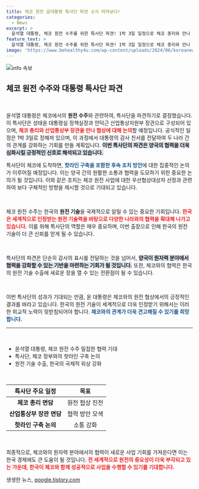 ```yaml
---
title: 체코 원전 윤대통령 특사단 파견 소식 따져보다!
categories:
  - News
excerpt: >
  윤석열 대통령, 체코 원전 수주를 위한 특사단 파견! 1박 3일 일정으로 체코 총리와 만나 감사 친서 전달 후 핫라인 구축 논의. 궁금하신가요? 클릭해 자세히 알아보세요!
feature_text: >
  윤석열 대통령, 체코 원전 수주를 위한 특사단 파견! 1박 3일 일정으로 체코 총리와 만나 감사 친서 전달 후 핫라인 구축 논의. 궁금하신가요? 클릭해 자세히 알아보세요!
image: 'https://www.behealthy4u.com/wp-content/uploads/2024/06/koreanews.jpg'
---
```


<p><img src="https://www.behealthy4u.com/wp-content/uploads/2024/06/koreanews.jpg" alt="info 속보" /></p>

<h2 data-ke-size="size26">체코 원전 수주와 대통령 특사단 파견</h2>

<p data-ke-size="size16">&nbsp;</p>

<p>윤석열 대통령은 체코에서의 <b>원전 수주</b>와 관련하여, 특사단을 파견하기로 결정했습니다. 이 특사단은 성태윤 대통령실 정책실장과 안덕근 산업통상자원부 장관으로 구성되어 있으며, <b><span style="color: #ee2323;">체코 총리와 산업통상부 장관을 만나 협상에 대해 논의</span></b>할 예정입니다. 공식적인 일정은 1박 3일로 정해져 있으며, 이 과정에서 대통령의 감사 친서를 전달하여 두 나라 간의 관계를 강화하는 기회를 만들 계획입니다. <b><span style="background-color: #21538527;">이번 특사단의 파견은 양국의 협력을 더욱 심화시킬 긍정적인 신호로 해석되고 있습니다.</span></b></p>

<p>특사단이 체코에 도착하면, <b><span style="color: #1a5490;">핫라인 구축을 포함한 후속 조치 방안</span></b>에 대한 집중적인 논의가 이루어질 예정입니다. 이는 양국 간의 원활한 소통과 협력을 도모하기 위한 중요한 논의가 될 것입니다. 이와 같은 조치는 체코 원전 사업에 대한 우선협상대상자 선정과 관련하여 보다 구체적인 방향을 제시할 것으로 기대되고 있습니다.</p>

<p data-ke-size="size16">&nbsp;</p>

<p>체코 원전 수주는 한국의 <b>원전 기술</b>을 국제적으로 알릴 수 있는 중요한 기회입니다. <b><span style="color: #ee2323;">한국은 세계적으로 인정받는 원전 기술력을 바탕으로 다양한 나라와의 협력을 확대해 나가고 있습니다.</span></b> 이를 위해 특사단의 역할은 매우 중요하며, 이번 출장으로 인해 한국의 원전 기술이 더 큰 신뢰를 얻게 될 수 있습니다. </p>

<p data-ke-size="size16">&nbsp;</p>

<p>특사단의 파견은 단순히 감사의 표시를 전달하는 것을 넘어서, <b><span style="background-color: #21538527;">양국이 원자력 분야에서 협력을 강화할 수 있는 기반을 마련하는 기회가 될 것입니다.</span></b> 또한, 체코와의 협력은 한국의 원전 기술 수출에 새로운 장을 열 수 있는 전환점이 될 수 있습니다.</p>

<p data-ke-size="size16">&nbsp;</p>

<p>이번 특사단의 성과가 기대되는 만큼, 윤 대통령은 체코와의 원전 협상에서의 긍정적인 결과를 바라고 있습니다. 한국의 원전 기술이 세계적으로 더욱 인정받기 위해서는 이러한 외교적 노력이 뒷받침되어야 합니다. <b><span style="color: #1a5490;">체코와의 관계가 더욱 견고해질 수 있기를 희망합니다.</span></b> </p>

<hr>

<p data-ke-size="size16">&nbsp;</p>

<ul>
    <li>윤석열 대통령, 체코 원전 수주 밀접한 협력 기대</li>
    <li>특사단, 체코 정부와의 핫라인 구축 논의</li>
    <li>원전 기술 수출, 한국의 국제적 위상 강화</li>
</ul>

<p data-ke-size="size16">&nbsp;</p>

<table style="width:100%; border-collapse: collapse;">
  <thead>
    <tr>
      <th style="text-align: center; height: 30px;"><b>특사단 주요 일정</b></th>
      <th style="text-align: center; height: 30px;"><b>목표</b></th>
    </tr>
  </thead>
  <tbody>
    <tr>
      <td style="text-align: center; height: 30px;"><b>체코 총리 면담</b></td>
      <td style="text-align: center; height: 30px;">원전 협상 진전</td>
    </tr>
    <tr>
      <td style="text-align: center; height: 30px;"><b>산업통상부 장관 면담</b></td>
      <td style="text-align: center; height: 30px;">협력 방안 모색</td>
    </tr>
    <tr>
      <td style="text-align: center; height: 30px;"><b>핫라인 구축 논의</b></td>
      <td style="text-align: center; height: 30px;">소통 강화</td>
    </tr>
  </tbody>
</table>

<p data-ke-size="size16">&nbsp;</p>

<p>최종적으로, 체코와의 원자력 분야에서의 협력이 새로운 사업 기회를 가져온다면 이는 한국 경제에도 큰 도움이 될 것입니다. <b><span style="color: #ee2323;">전 세계적으로 원전의 중요성이 더욱 부각되고 있는 가운데, 한국이 체코와 함께 성공적으로 사업을 수행할 수 있기를 기대합니다.</span></b></p>
생생한 뉴스, <a href="https://qoogle.tistory.com" rel="dofollow">qoogle.tistory.com</a>


